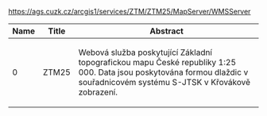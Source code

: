https://ags.cuzk.cz/arcgis1/services/ZTM/ZTM25/MapServer/WMSServer

|Name|Title|Abstract|
|--|--|--|
|0|ZTM25|<DIV STYLE="text-align:Left;font-size:12pt"><DIV><DIV><P><SPAN>Webová služba poskytující Základní topografick</SPAN><SPAN>ou</SPAN><SPAN> map</SPAN><SPAN>u</SPAN><SPAN> České republiky</SPAN><SPAN> 1:25 000</SPAN><SPAN>. Data jsou poskytována formou dlaždic v souřadnicovém systému S-JTSK v Křovákově zobrazení.</SPAN></P></DIV></DIV></DIV>|
